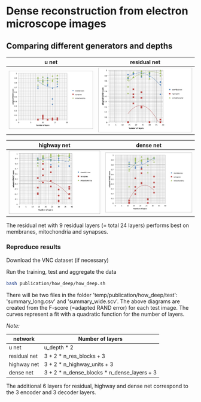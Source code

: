 # Dense reconstruction from electron microscope images
## Comparing different generators and depths

|u net|residual net|
|---|---|
|![unet](adapted_RAND_u_net.jpg)|![unet](adapted_RAND_res_net.jpg)|

|highway net|dense net|
|---|---|
|![highwaynet](adapted_RAND_highway_net.jpg)|![densenet](adapted_RAND_dense_net.jpg)|

The residual net with 9 residual layers (= total 24 layers) performs best on membranes, mitochondria and synapses.

### Reproduce results

Download the VNC dataset (if necessary)

Run the training, test and aggregate the data

```bash
bash publication/how_deep/how_deep.sh
```

There will be two files in the folder 'temp/publication/how_deep/test': 'summary_long.csv' and 'summary_wide.scv'.
The above diagrams are created from the F-score (=adapted RAND error) for each test image. The curves represent a fit with a quadratic function for the number of layers.

*Note:*

|network|Number of layers|
|---|---|
|u net|u_depth * 2|
|residual net|3 + 2 * n_res_blocks + 3|
|highway net|3 + 2 * n_highway_units + 3|
|dense net|3 + 2 * n_dense_blocks * n_dense_layers + 3|

The additional 6 layers for residual, highway and dense net correspond to the 3 encoder and 3 decoder layers.
